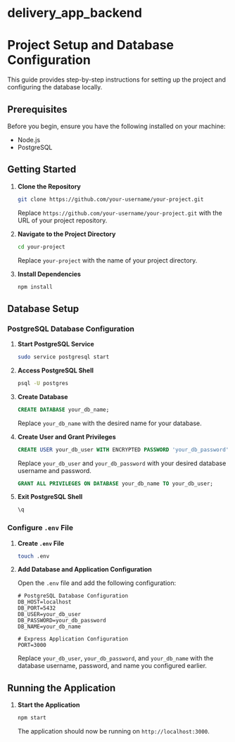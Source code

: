 # delivery_app_backend

# Project Setup and Database Configuration

This guide provides step-by-step instructions for setting up the project and configuring the database locally.

## Prerequisites

Before you begin, ensure you have the following installed on your machine:

- Node.js
- PostgreSQL

## Getting Started

1. **Clone the Repository**

   ```bash
   git clone https://github.com/your-username/your-project.git
   ```

   Replace `https://github.com/your-username/your-project.git` with the URL of your project repository.

2. **Navigate to the Project Directory**

   ```bash
   cd your-project
   ```

   Replace `your-project` with the name of your project directory.

3. **Install Dependencies**

   ```bash
   npm install
   ```

## Database Setup

### PostgreSQL Database Configuration

1. **Start PostgreSQL Service**

   ```bash
   sudo service postgresql start
   ```

2. **Access PostgreSQL Shell**

   ```bash
   psql -U postgres
   ```

3. **Create Database**

   ```sql
   CREATE DATABASE your_db_name;
   ```

   Replace `your_db_name` with the desired name for your database.

4. **Create User and Grant Privileges**

   ```sql
   CREATE USER your_db_user WITH ENCRYPTED PASSWORD 'your_db_password';
   ```

   Replace `your_db_user` and `your_db_password` with your desired database username and password.

   ```sql
   GRANT ALL PRIVILEGES ON DATABASE your_db_name TO your_db_user;
   ```

5. **Exit PostgreSQL Shell**

   ```sql
   \q
   ```

### Configure `.env` File

1. **Create `.env` File**

   ```bash
   touch .env
   ```

2. **Add Database and Application Configuration**

   Open the `.env` file and add the following configuration:

   ```env
   # PostgreSQL Database Configuration
   DB_HOST=localhost
   DB_PORT=5432
   DB_USER=your_db_user
   DB_PASSWORD=your_db_password
   DB_NAME=your_db_name

   # Express Application Configuration
   PORT=3000
   ```

   Replace `your_db_user`, `your_db_password`, and `your_db_name` with the database username, password, and name you configured earlier.

## Running the Application

1. **Start the Application**

   ```bash
   npm start
   ```

   The application should now be running on `http://localhost:3000`.
